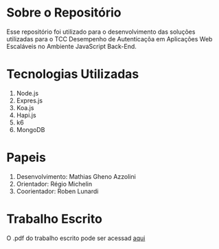 # Sobre o Repositório

Esse repositório foi utilizado para o desenvolvimento das soluções utilizadas para o TCC Desempenho de Autenticaçõa em Aplicações Web Escaláveis no Ambiente JavaScript Back-End.

# Tecnologias Utilizadas

1) Node.js
2) Expres.js
3) Koa.js
4) Hapi.js
5) k6
6) MongoDB

# Papeis

1) Desenvolvimento: Mathias Gheno Azzolini
2) Orientador: Régio Michelin
3) Coorientador: Roben Lunardi

# Trabalho Escrito

O .pdf do trabalho escrito pode ser acessad [aqui](/TCC/DESEMPENHO%20DE%20AUTENTICAÇÃO%20EM%20APLICAÇÕES%20WEB%20ESCALÁVEIS%20NO%20ECOSSISTEMA%20BACK-END%20JAVASCRIPT.pdf)